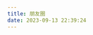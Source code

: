```yaml
---
title: 朋友圈
date: 2023-09-13 22:39:24
---
```


<div id="hexo-circle-of-friends-root"></div>
<script>
    let UserConfig = {
        // 填写你的api地址
        private_api_url: 'http://47.116.116.142:1234/',
        // 点击加载更多时，一次最多加载几篇文章，默认10
        page_turning_number: 12,
        // 头像加载失败时，默认头像地址
        error_img: 'https://sdn.geekzu.org/avatar/57d8260dfb55501c37dde588e7c3852c',
        // 进入页面时第一次的排序规则
        sort_rule: 'created'
    }
</script>
<link rel="stylesheet" href="https://cdn.jsdelivr.net/gh/zhheo/JS-Heo@master/mainColor/heoMainColor.css">
<script type="text/javascript" src="https://cdn.jsdelivr.net/gh/zhheo/JS-Heo@master/moments5/app.min.js"></script>
<script type="text/javascript" src="https://cdn.jsdelivr.net/gh/zhheo/JS-Heo@master/moments5/bundle.js"></script>